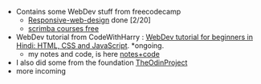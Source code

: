 - Contains some WebDev stuff from freecodecamp
  - <a href="https://www.freecodecamp.org/learn/2022/responsive-web-design/" target="_blank">Responsive-web-design</a> done [2/20]
  - [scrimba courses free](hhttps://scrimba.com/allcourses?price=free)
- WebDev tutorial from CodeWithHarry : [WebDev tutorial for beginners in Hindi: HTML, CSS and JavaScript](https://youtube.com/playlist?list=PLu0W_9lII9agiCUZYRsvtGTXdxkzPyItg). *ongoing.
  - my notes and code, is here [notes+code](https://github.com/LegioN2004/Programs/tree/main/WebDev-stuff/codewithharryWebDev/codewithharryHTML%2CCSS%26JS) 
- I also did some from the foundation [TheOdinProject](https://www.theodinproject.com/paths/foundations/courses/foundations)
- more incoming

